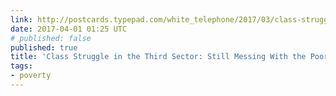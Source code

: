 ```yaml
---
link: http://postcards.typepad.com/white_telephone/2017/03/class-struggle-in-the-third-sector-messing-with-the-poor.html
date: 2017-04-01 01:25 UTC
# published: false
published: true
title: 'Class Struggle in the Third Sector: Still Messing With the Poor'
tags:
- poverty
---
```



